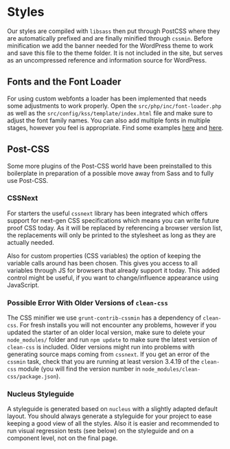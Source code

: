 # Styles

Our styles are compiled with `libsass` then put through PostCSS where they are automatically prefixed and are finally minified through `cssmin`. Before minification we add the banner needed for the WordPress theme to work and save this file to the theme folder. It is not included in the site, but serves as an uncompressed reference and information source for WordPress.

## Fonts and the Font Loader
For using custom webfonts a loader has been implemented that needs some adjustments to work properly. Open the `src/php/inc/font-loader.php` as well as the `src/config/kss/template/index.html` file and make sure to adjust the font family names. You can also add multiple fonts in multiple stages, however you feel is appropriate. Find some examples [here](https://www.zachleat.com/web/comprehensive-webfonts/) and [here](https://www.zachleat.com/web-fonts/demos/foft.html).

## Post-CSS
Some more plugins of the Post-CSS world have been preinstalled to this boilerplate in preparation of a possible move away from Sass and to fully use Post-CSS.

### CSSNext
For starters the useful `cssnext` library has been integrated which offers support for next-gen CSS specifications which means you can write future proof CSS today. As it will be replaced by referencing a browser version list, the replacements will only be printed to the stylesheet as long as they are actually needed.

Also for custom properties (CSS variables) the option of keeping the variable calls around has been chosen. This gives you access to all variables through JS for browsers that already support it today. This added control might be useful, if you want to change/influence appearance using JavaScript.

### Possible Error With Older Versions of `clean-css`
The CSS minifier we use `grunt-contrib-cssmin` has a dependency of `clean-css`. For fresh installs you will not encounter any problems, however if you updated the starter of an older local version, make sure to delete your `node_modules/` folder and run `npm update` to make sure the latest version of `clean-css` is included. Older versions might run into problems with generating source maps coming from `cssnext`. If you get an error of the `cssmin` task, check that you are running at least version 3.4.19 of the `clean-css` module (you will find the version number in `node_modules/clean-css/package.json`).

### Nucleus Styleguide
A styleguide is generated based on `nucleus` with a slightly adapted default layout. You should always generate a styleguide for your project to ease keeping a good view of all the styles. Also it is easier and recommended to run visual regression tests (see below) on the styleguide and on a component level, not on the final page.
